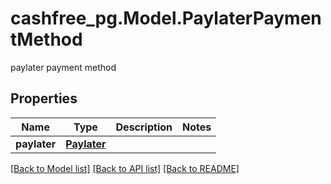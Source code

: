 # cashfree_pg.Model.PaylaterPaymentMethod
paylater payment method

## Properties

Name | Type | Description | Notes
------------ | ------------- | ------------- | -------------
**paylater** | [**Paylater**](Paylater.md) |  | 

[[Back to Model list]](../README.md#documentation-for-models) [[Back to API list]](../README.md#documentation-for-api-endpoints) [[Back to README]](../README.md)

